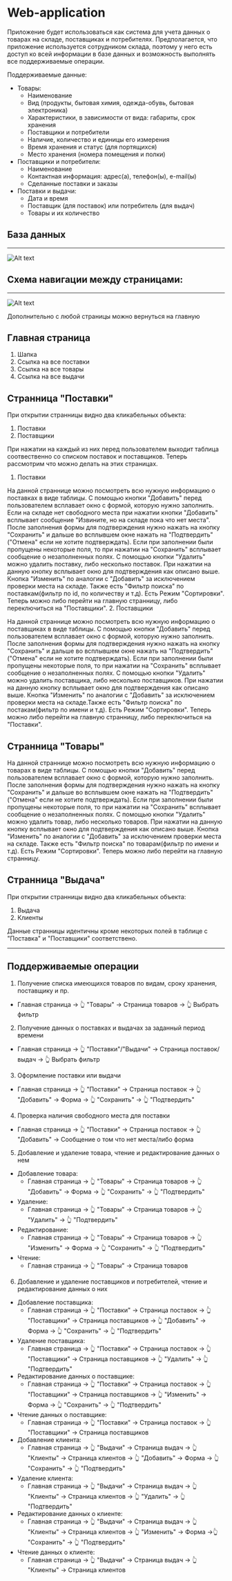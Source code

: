 # Web-application
Приложение будет использоваться как система для учета данных о товарах на складе, поставщиках и потребителях. 
Предполагается, что приложение используется сотрудником склада, поэтому у него есть доступ ко всей информации в базе данных и возможность выполнять все поддерживаемые операции.

Поддерживаемые данные:
 - Товары:
    - Наименование
    - Вид (продукты, бытовая химия, одежда-обувь, бытовая электроника)
    - Характеристики, в зависимости от вида: габариты, срок хранения
    - Поставщики и потребители
    - Наличие, количество и единицы его измерения
    - Время хранения и статус (для портящихся)
    - Место хранения (номера помещения и полки)
- Поставщики и потребители:
    - Наименование
    - Контактная информация: адрес(а), телефон(ы), e-mail(ы)
    - Сделанные поставки и заказы
- Поставки и выдачи:
    - Дата и время
    - Поставщик (для поставок) или потребитель (для выдач)
    - Товары и их количество

База данных
-------------
*****
![Alt text](/Images/database.png)
 
 Схема навигации между страницами:
-------------
*****
![Alt text](/Images/pages.png)

Дополнительно с любой страницы можно вернуться на главную

Главная страница
-------------
1. Шапка
2. Ссылка на все поставки
3. Ссылка на все товары
4. Ссылка на все выдачи

Странница "Поставки"
---------------
При открытии странницы видно два кликабельных объекта:
1. Поставки
2. Поставщики

При нажатии на каждый из них перед пользователем выходит таблица соотвественно со списком поставок и поставщиков. Теперь рассмотрим что можно делать на этих страницах.
1. Поставки

На данной страннице можно посмотреть всю нужную информацию о поставках в виде таблицы. С помощью кнопки "Добавить" перед пользователем всплавает окно с формой, которую нужно заполнить. Если на складе нет свободного места при нажатии кнопки "Добавить" всплывает сообщение "Извините, но на складе пока что нет места". После заполнения формы для подтверждения нужно нажать на кнопку "Сохранить" и дальше во всплывшем окне нажать на "Подтвердить"("Отмена" если не хотите подтверждать). Если при заполнении были пропущены некоторые поля, то при нажатии на "Сохранить" всплывает сообщение о незаполненных полях. С помощью кнопки "Удалить" можно удалить поставку, либо несколько поставок. При нажатии на данную кнопку всплывает окно для подтверждения как описано выше. Кнопка "Изменить" по аналогии с "Добавить" за исключением проверки места на складе. Также есть "Фильтр поиска" по поставкам(фильтр по id, по количеству и т.д). Есть Режим "Сортировки". Теперь можно либо перейти на главную странницу, либо переключиться на "Поставщики".
2. Поставщики

На данной страннице можно посмотреть всю нужную информацию о поставщиках в виде таблицы. С помощью кнопки "Добавить" перед пользователем всплавает окно с формой, которую нужно заполнить. После заполнения формы для подтверждения нужно нажать на кнопку "Сохранить" и дальше во всплывшем окне нажать на "Подтвердить"("Отмена" если не хотите подтверждать). Если при заполнении были пропущены некоторые поля, то при нажатии на "Сохранить" всплывает сообщение о незаполненных полях. С помощью кнопки "Удалить" можно удалить поставщика, либо несколько поставщиков. При нажатии на данную кнопку всплывает окно для подтверждения как описано выше. Кнопка "Изменить" по аналогии с "Добавить" за исключением проверки места на складе.Также есть "Фильтр поиска" по постакам(фильтр по имени и т.д). Есть Режим "Сортировки". Теперь можно либо перейти на главную странницу, либо переключиться на "Поставки".

Странница "Товары"
---------------

На данной страннице можно посмотреть всю нужную информацию о товарах в виде таблицы. С помощью кнопки "Добавить" перед пользователем всплавает окно с формой, которую нужно заполнить. После заполнения формы для подтверждения нужно нажать на кнопку "Сохранить" и дальше во всплывшем окне нажать на "Подтвердить"("Отмена" если не хотите подтверждать). Если при заполнении были пропущены некоторые поля, то при нажатии на "Сохранить" всплывает сообщение о незаполненных полях. С помощью кнопки "Удалить" можно удалить товар, либо несколько товаров. При нажатии на данную кнопку всплывает окно для подтверждения как описано выше. Кнопка "Изменить" по аналогии с "Добавить" за исключением проверки места на складе. Также есть "Фильтр поиска" по товарам(фильтр по имени и т.д). Есть Режим "Сортировки". Теперь можно либо перейти на главную странницу.

Странница "Выдача"
---------------
При открытии странницы видно два кликабельных объекта:
1. Выдача
2. Клиенты

Данные странницы идентичны кроме некоторых полей в таблице с "Поставка" и "Поставщики" соответствено.

****
Поддерживаемые операции
----------------------
1. Получение списка имеющихся товаров по видам, сроку хранения, поставщику и пр.
- Главная страница -> 👆 "Товары" -> Страница товаров -> 👆 Выбрать фильтр

2. Получение данных о поставках и выдачах за заданный период времени
- Главная страница ->  👆 "Поставки"/"Выдачи" -> Страница поставок/выдач -> 👆 Выбрать фильтр
3. Оформление поставки или выдачи
- Главная страница -> 👆 "Поставки" -> Страница поставок -> 👆 "Добавить" -> Форма -> 👆 "Сохранить"  -> 👆 "Подтвердить"
4. Проверка наличия свободного места для поставки
- Главная страница -> 👆 "Поставки" -> Страница поставок -> 👆 "Добавить" -> Сообщение о том что нет места/либо форма
5. Добавление и удаление товара, чтение и редактирование данных о нем
- Добавление товара:
    - Главная страница -> 👆 "Товары" -> Страница товаров -> 👆 "Добавить" -> Форма -> 👆 "Сохранить" -> 👆 "Подтвердить"
- Удаление:
    - Главная страница -> 👆 "Товары" -> Страница товаров -> 👆 "Удалить"  -> 👆 "Подтвердить"
- Редактирование:
    - Главная страница -> 👆 "Товары" -> Страница товаров -> 👆 "Изменить" -> Форма -> 👆 "Сохранить" -> 👆 "Подтвердить"
- Чтение:
    - Главная страница -> 👆 "Товары" -> Страница товаров
6. Добавление и удаление поставщиков и потребителей, чтение и редактирование данных о них
- Добавление поставщика:
    - Главная страница -> 👆 "Поставки" -> Страница поставок -> 👆 "Поставщики" -> Страница поставщиков -> 👆 "Добавить" -> Форма -> 👆 "Сохранить" -> 👆 "Подтвердить"
- Удаление поставщика:
    - Главная страница -> 👆 "Поставки" -> Страница поставок -> 👆 "Поставщики" -> Страница поставщиков -> 👆 "Удалить" -> 👆 "Подтвердить"
- Редактирование данных о поставщике:
    - Главная страница -> 👆 "Поставки" -> Страница поставок -> 👆 "Поставщики" -> Страница поставщиков -> 👆 "Изменить" -> Форма -> 👆 "Сохранить" -> 👆 "Подтвердить"
- Чтение данных о поставщике:
    - Главная страница -> 👆 "Поставки" -> Страница поставок -> 👆 "Поставщики" -> Страница поставщиков
- Добавление клиента:
    - Главная страница -> 👆 "Выдачи" -> Страница выдач -> 👆 "Клиенты" -> Страница клиентов -> 👆 "Добавить" -> Форма -> 👆 "Сохранить" -> 👆 "Подтвердить"
- Удаление клиента:
    - Главная страница -> 👆 "Выдачи" -> Страница выдач -> 👆 "Клиенты" -> Страница клиентов -> 👆 "Удалить" -> 👆 "Подтвердить"
- Редактирование данных о клиенте:
    - Главная страница -> 👆 "Выдачи" -> Страница выдач -> 👆 "Клиенты" -> Страница клиентов -> 👆 "Изменить" -> Форма ->👆 "Сохранить" -> 👆 "Подтвердить"
- Чтение данных о клиенте:
    - Главная страница -> 👆 "Выдачи" -> Страница выдач -> 👆 "Клиенты" -> Страница клиентов 

